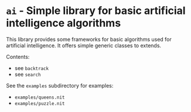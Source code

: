 # `ai` - Simple library for basic artificial intelligence algorithms

This library provides some frameworks for basic algorithms used for artificial intelligence.
It offers simple generic classes to extends.

Contents:

* see `backtrack`
* see `search`

See the `examples` subdirectory for examples:

* `examples/queens.nit`
* `examples/puzzle.nit`
